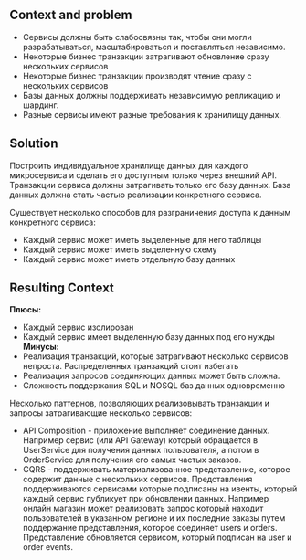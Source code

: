 

## Context and problem

* Сервисы должны быть слабосвязны так, чтобы они могли разрабатываться, масштабироваться и поставляться независимо.
* Некоторые бизнес транзакции затрагивают обновление сразу нескольких сервисов
* Некоторые бизнес транзакции производят чтение сразу с нескольких сервисов
* Базы данных должны поддерживать независимую репликацию и шардинг.
* Разные сервисы имеют разные требования к хранилищу данных.

## Solution

Построить индивидуальное хранилище данных для каждого микросервиса и сделать его доступным только через внешний API. Транзакции сервиса должны затрагивать только его базу данных. База данных должна стать частью реализации конкретного сервиса.

Существует несколько способов для разграничения доступа к данным конкретного сервиса:

* Каждый сервис может иметь выделенные для него таблицы
* Каждый сервис может иметь выделенную схему
* Каждый сервис может иметь отдельную базу данных

## Resulting Context

**Плюсы:**
* Каждый сервис изолирован 
* Каждый сервис имеет выделенную базу данных под его нужды
**Минусы:**
* Реализация транзакций, которые затрагивают несколько сервисов непроста. Распределенных транзакций стоит избегать
* Реализация запросов соединяющих данных может быть сложна.
* Сложность поддержания SQL и NOSQL баз данных одновременно

Несколько паттернов, позволяющих реализовывать транзакции и запросы затрагивающие несколько сервисов:
* API Composition - приложение выполняет соединение данных. Например сервис  (или API Gateway) который обращается в UserService для получения данных пользователя, а потом в OrderService для получения его самых частых заказов.
* CQRS - поддерживать материализованное представление, которое содержит данные с нескольких сервисов. Представления поддерживаются сервисами которые подписаны на ивенты, который каждый сервис публикует при обновлении данных. Например онлайн магазин может реализовать запрос который находит пользователей в указанном регионе и их последние заказы путем поддержание представления, которое соединяет users и orders. Представление обновляется сервисом, который подписан на user и order events.
